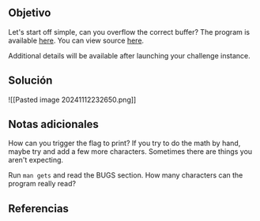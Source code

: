 
## Objetivo
Let's start off simple, can you overflow the correct buffer? The program is available [here](https://artifacts.picoctf.net/c/174/vuln). You can view source [here](https://artifacts.picoctf.net/c/174/vuln.c).

Additional details will be available after launching your challenge instance.

## Solución

![[Pasted image 20241112232650.png]]
## Notas adicionales
How can you trigger the flag to print?
If you try to do the math by hand, maybe try and add a few more characters. Sometimes there are things you aren't expecting.

Run `man gets` and read the BUGS section. How many characters can the program really read?
## Referencias



